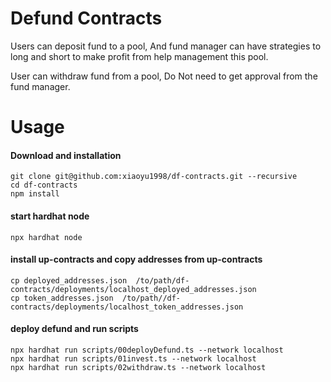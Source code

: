 # Defund Contracts

Users can deposit fund to a pool, And fund manager can have strategies to long and short to make profit from help management this pool.

User can withdraw fund from a pool, Do Not need to get approval from the fund manager.


# Usage
#### Download and installation

```shell
git clone git@github.com:xiaoyu1998/df-contracts.git --recursive
cd df-contracts
npm install
```
#### start hardhat node
```shell
npx hardhat node
```
#### install up-contracts and copy addresses from up-contracts
```
cp deployed_addresses.json  /to/path/df-contracts/deployments/localhost_deployed_addresses.json
cp token_addresses.json  /to/path//df-contracts/deployments/localhost_token_addresses.json
```
#### deploy defund and run scripts
```shell
npx hardhat run scripts/00deployDefund.ts --network localhost
npx hardhat run scripts/01invest.ts --network localhost
npx hardhat run scripts/02withdraw.ts --network localhost
```
